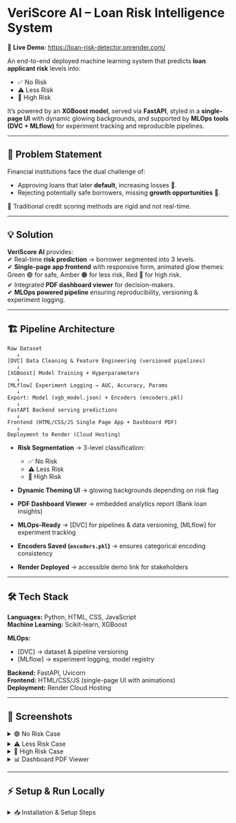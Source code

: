 # VeriScore AI – Loan Risk Intelligence System

🚀 **Live Demo**: https://loan-risk-detector.onrender.com/

An end-to-end deployed machine learning system that predicts **loan applicant risk** levels into:  
- ✅ No Risk  
- ⚠️ Less Risk  
- 🚨 High Risk  

It’s powered by an **XGBoost model**, served via **FastAPI**, styled in a **single-page UI** with dynamic glowing backgrounds, and supported by **MLOps tools (DVC + MLflow)** for experiment tracking and reproducible pipelines.  

---

## 📌 Problem Statement
Financial institutions face the dual challenge of:  
- Approving loans that later **default**, increasing losses 🔻.  
- Rejecting potentially safe borrowers, missing **growth opportunities** 🏦.  

📌 Traditional credit scoring methods are rigid and not real-time.  

---

## 💡 Solution
**VeriScore AI** provides:  
✔ Real-time **risk prediction** → borrower segmented into 3 levels.  
✔ **Single-page app frontend** with responsive form, animated glow themes:  
Green 🟢 for safe, Amber 🟠 for less risk, Red 🔴 for high risk.  
✔ Integrated **PDF dashboard viewer** for decision-makers.  
✔ **MLOps powered pipeline** ensuring reproducibility, versioning & experiment logging.  

---

## 🏗️ Pipeline Architecture

```text
Raw Dataset 
   ↓
[DVC] Data Cleaning & Feature Engineering (versioned pipelines)
   ↓
[XGBoost] Model Training + Hyperparameters
   ↓
[MLflow] Experiment Logging → AUC, Accuracy, Params
   ↓
Export: Model (xgb_model.json) + Encoders (encoders.pkl)
   ↓
FastAPI Backend serving predictions
   ↓
Frontend (HTML/CSS/JS Single Page App + Dashboard PDF)
   ↓
Deployment to Render (Cloud Hosting)
```

- **Risk Segmentation** → 3-level classification:  
  - ✅ No Risk  
  - ⚠️ Less Risk  
  - 🚨 High Risk  

- **Dynamic Theming UI** → glowing backgrounds depending on risk flag  
- **PDF Dashboard Viewer** → embedded analytics report (Bank loan insights)  
- **MLOps-Ready** → [DVC] for pipelines & data versioning, [MLflow] for experiment tracking  
- **Encoders Saved (`encoders.pkl`)** → ensures categorical encoding consistency  
- **Render Deployed** → accessible demo link for stakeholders  

---

## 🛠️ Tech Stack

**Languages:** Python, HTML, CSS, JavaScript  
**Machine Learning:** Scikit-learn, XGBoost  

**MLOps:**  
- [DVC] → dataset & pipeline versioning  
- [MLflow] → experiment logging, model registry  

**Backend:** FastAPI, Uvicorn  
**Frontend:** HTML/CSS/JS (single-page UI with animations)  
**Deployment:** Render Cloud Hosting  

---

## 📸 Screenshots

<details>
<summary>🟢 No Risk Case</summary>  
<br>  
![No Risk Example](./Screenshots/no risk.png)
</details>

<details>
<summary>⚠️ Less Risk Case</summary>  
<br>  
Less Risk Example  
</details>

<details>
<summary>🚨 High Risk Case</summary>  
<br>  
High Risk Example  
</details>

<details>
<summary>📊 Dashboard PDF Viewer</summary>  
<br>  
Dashboard Example  
</details>  

---

## ⚡ Setup & Run Locally

<details>
<summary>📥 Installation & Setup Steps</summary>  

### 1️⃣ Clone repository
```bash
git clone https://github.com/your-username/veriscore-ai.git
cd veriscore-ai
```
### 2️⃣ Create & activate virtual environment
```Bash

python -m venv venv
source venv/bin/activate        # Windows: venv\Scripts\activate
```
### 3️⃣ Install dependencies
```Bash

pip install -r requirements.txt
```
### 4️⃣ Run pipeline (DVC)
```Bash

dvc repro
```
### 5️⃣ Launch MLflow UI (optional, to see experiments)
```Bash

mlflow ui     # open: http://127.0.0.1:5000
```
### 6️⃣ Start FastAPI backend
```Bash

uvicorn deploy.serve:app --reload
```
### 7️⃣ Open App
```
➡ Head to: http://127.0.0.1:8000
```
### 📊 Results
- Loan applicants segmented into No Risk / Less Risk / High Risk categories with predicted probability of default
- DVC pipelines → new data triggers reproducible training & feature engineering
- MLflow tracking → experiments logged with parameters, AUC/Accuracy, and models
- Render deployment → real-time loan risk analysis demo available for end-users
  
### 🎯 Future Enhancements
- ✅ Add Hyperparameter Optimization (Optuna or Bayesian Optimization)
- ✅ Add more domain features (credit grade, employment length, delinquency history)
- ✅ Role-based dashboards (Applicant vs Analyst views)
- ✅ Auto-retraining CI/CD (GitHub Actions → Auto-deploy to Render)
- ✅ Containerization with Docker for scalable deployment

### 👨‍💻 Author
Developed by Arsalan Shaikh – Data Science & MLOps Enthusiast 👨‍💻

🔗 [LinkedIn](https://www.linkedin.com/in/arsalanshaikh123/) | 🌐 [Render](https://loan-risk-detector.onrender.com/) Demo | 📂 https://github.com/skarsalan07/Loan-Risk-Detector GitHub Repo


